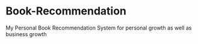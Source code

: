 # Book-Recommendation
My Personal Book Recommendation System for personal growth as well as business growth
